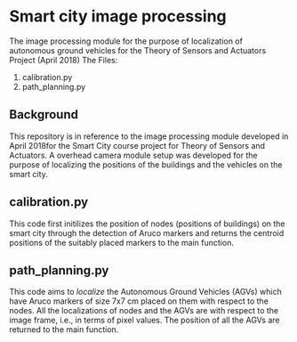 # Smart city image processing
The image processing module for the purpose of localization of autonomous ground vehicles for the Theory of Sensors and Actuators Project (April 2018)
The Files:
1. calibration.py
2. path_planning.py

## Background

This repository is in reference to the image processing module developed in April 2018for the Smart City course project for Theory of Sensors and Actuators. A overhead camera module setup was developed for the purpose of localizing the positions of the buildings and the vehicles on the smart city.

## calibration.py

This code first initilizes the position of nodes (positions of buildings) on the smart city through the detection of Aruco markers and returns the centroid positions of the suitably placed markers to the main function.
  
## path_planning.py

This code aims to *localize* the Autonomous Ground Vehicles (AGVs) which have Aruco markers of size 7x7 cm placed on them with respect to the nodes. All the localizations of nodes and the AGVs are with respect to the image frame, i.e., in terms of pixel values. The position of all the AGVs are returned to the main function.
